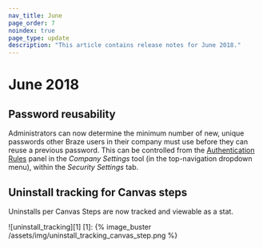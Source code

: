 ```yaml
---
nav_title: June
page_order: 7
noindex: true
page_type: update
description: "This article contains release notes for June 2018."
---
```


# June 2018

## Password reusability

Administrators can now determine the minimum number of new, unique passwords other Braze users in their company must use before they can reuse a previous password. This can be controlled from the [Authentication Rules][98] panel in the _Company Settings_ tool (in the top-navigation dropdown menu), within the _Security Settings_ tab.

## Uninstall tracking for Canvas steps

Uninstalls per Canvas Steps are now tracked and viewable as a stat.

!\[uninstall_tracking\]\[1\]
[1]: {% image_buster /assets/img/uninstall_tracking_canvas_step.png %}

[98]: {{site.baseurl}}/user_guide/onboarding/platform_administrative_features/#authentication-rules

